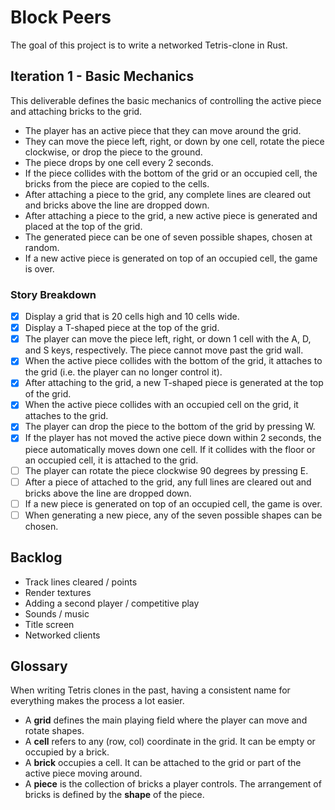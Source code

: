 # Block Peers

The goal of this project is to write a networked Tetris-clone in Rust.

## Iteration 1 - Basic Mechanics

This deliverable defines the basic mechanics of controlling the active piece and attaching bricks to the grid.

* The player has an active piece that they can move around the grid.
* They can move the piece left, right, or down by one cell, rotate the piece clockwise, or drop the piece to the ground.
* The piece drops by one cell every 2 seconds.
* If the piece collides with the bottom of the grid or an occupied cell, the bricks from the piece are copied to the cells.
* After attaching a piece to the grid, any complete lines are cleared out and bricks above the line are dropped down.
* After attaching a piece to the grid, a new active piece is generated and placed at the top of the grid.
* The generated piece can be one of seven possible shapes, chosen at random.
* If a new active piece is generated on top of an occupied cell, the game is over.

### Story Breakdown

* [x] Display a grid that is 20 cells high and 10 cells wide.
* [x] Display a T-shaped piece at the top of the grid.
* [x] The player can move the piece left, right, or down 1 cell with the A, D, and S keys, respectively. The piece cannot move past the grid wall.
* [x] When the active piece collides with the bottom of the grid, it attaches to the grid (i.e. the player can no longer control it).
* [x] After attaching to the grid, a new T-shaped piece is generated at the top of the grid.
* [x] When the active piece collides with an occupied cell on the grid, it attaches to the grid.
* [x] The player can drop the piece to the bottom of the grid by pressing W.
* [x] If the player has not moved the active piece down within 2 seconds, the piece automatically moves down one cell. If it collides with the floor or an occupied cell, it is attached to the grid.
* [ ] The player can rotate the piece clockwise 90 degrees by pressing E.
* [ ] After a piece of attached to the grid, any full lines are cleared out and bricks above the line are dropped down.
* [ ] If a new piece is generated on top of an occupied cell, the game is over.
* [ ] When generating a new piece, any of the seven possible shapes can be chosen.

## Backlog

* Track lines cleared / points
* Render textures
* Adding a second player / competitive play
* Sounds / music
* Title screen
* Networked clients

## Glossary

When writing Tetris clones in the past, having a consistent name for everything makes the process a lot easier.

* A **grid** defines the main playing field where the player can move and rotate shapes.
* A **cell** refers to any (row, col) coordinate in the grid. It can be empty or occupied by a brick.
* A **brick** occupies a cell. It can be attached to the grid or part of the active piece moving around.
* A **piece** is the collection of bricks a player controls. The arrangement of bricks is defined by the **shape** of the piece.
